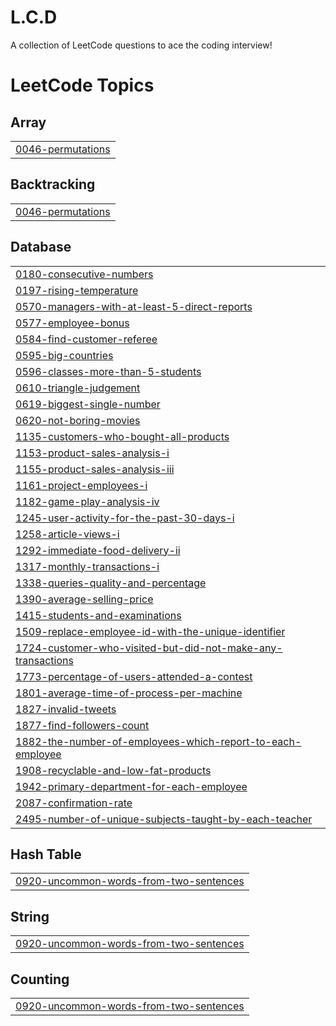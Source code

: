 # L.C.D
A collection of LeetCode questions to ace the coding interview! 

<!---LeetCode Topics Start-->
# LeetCode Topics
## Array
|  |
| ------- |
| [0046-permutations](https://github.com/ashirvad47/L.C.D/tree/master/0046-permutations) |
## Backtracking
|  |
| ------- |
| [0046-permutations](https://github.com/ashirvad47/L.C.D/tree/master/0046-permutations) |
## Database
|  |
| ------- |
| [0180-consecutive-numbers](https://github.com/ashirvad47/L.C.D/tree/master/0180-consecutive-numbers) |
| [0197-rising-temperature](https://github.com/ashirvad47/L.C.D/tree/master/0197-rising-temperature) |
| [0570-managers-with-at-least-5-direct-reports](https://github.com/ashirvad47/L.C.D/tree/master/0570-managers-with-at-least-5-direct-reports) |
| [0577-employee-bonus](https://github.com/ashirvad47/L.C.D/tree/master/0577-employee-bonus) |
| [0584-find-customer-referee](https://github.com/ashirvad47/L.C.D/tree/master/0584-find-customer-referee) |
| [0595-big-countries](https://github.com/ashirvad47/L.C.D/tree/master/0595-big-countries) |
| [0596-classes-more-than-5-students](https://github.com/ashirvad47/L.C.D/tree/master/0596-classes-more-than-5-students) |
| [0610-triangle-judgement](https://github.com/ashirvad47/L.C.D/tree/master/0610-triangle-judgement) |
| [0619-biggest-single-number](https://github.com/ashirvad47/L.C.D/tree/master/0619-biggest-single-number) |
| [0620-not-boring-movies](https://github.com/ashirvad47/L.C.D/tree/master/0620-not-boring-movies) |
| [1135-customers-who-bought-all-products](https://github.com/ashirvad47/L.C.D/tree/master/1135-customers-who-bought-all-products) |
| [1153-product-sales-analysis-i](https://github.com/ashirvad47/L.C.D/tree/master/1153-product-sales-analysis-i) |
| [1155-product-sales-analysis-iii](https://github.com/ashirvad47/L.C.D/tree/master/1155-product-sales-analysis-iii) |
| [1161-project-employees-i](https://github.com/ashirvad47/L.C.D/tree/master/1161-project-employees-i) |
| [1182-game-play-analysis-iv](https://github.com/ashirvad47/L.C.D/tree/master/1182-game-play-analysis-iv) |
| [1245-user-activity-for-the-past-30-days-i](https://github.com/ashirvad47/L.C.D/tree/master/1245-user-activity-for-the-past-30-days-i) |
| [1258-article-views-i](https://github.com/ashirvad47/L.C.D/tree/master/1258-article-views-i) |
| [1292-immediate-food-delivery-ii](https://github.com/ashirvad47/L.C.D/tree/master/1292-immediate-food-delivery-ii) |
| [1317-monthly-transactions-i](https://github.com/ashirvad47/L.C.D/tree/master/1317-monthly-transactions-i) |
| [1338-queries-quality-and-percentage](https://github.com/ashirvad47/L.C.D/tree/master/1338-queries-quality-and-percentage) |
| [1390-average-selling-price](https://github.com/ashirvad47/L.C.D/tree/master/1390-average-selling-price) |
| [1415-students-and-examinations](https://github.com/ashirvad47/L.C.D/tree/master/1415-students-and-examinations) |
| [1509-replace-employee-id-with-the-unique-identifier](https://github.com/ashirvad47/L.C.D/tree/master/1509-replace-employee-id-with-the-unique-identifier) |
| [1724-customer-who-visited-but-did-not-make-any-transactions](https://github.com/ashirvad47/L.C.D/tree/master/1724-customer-who-visited-but-did-not-make-any-transactions) |
| [1773-percentage-of-users-attended-a-contest](https://github.com/ashirvad47/L.C.D/tree/master/1773-percentage-of-users-attended-a-contest) |
| [1801-average-time-of-process-per-machine](https://github.com/ashirvad47/L.C.D/tree/master/1801-average-time-of-process-per-machine) |
| [1827-invalid-tweets](https://github.com/ashirvad47/L.C.D/tree/master/1827-invalid-tweets) |
| [1877-find-followers-count](https://github.com/ashirvad47/L.C.D/tree/master/1877-find-followers-count) |
| [1882-the-number-of-employees-which-report-to-each-employee](https://github.com/ashirvad47/L.C.D/tree/master/1882-the-number-of-employees-which-report-to-each-employee) |
| [1908-recyclable-and-low-fat-products](https://github.com/ashirvad47/L.C.D/tree/master/1908-recyclable-and-low-fat-products) |
| [1942-primary-department-for-each-employee](https://github.com/ashirvad47/L.C.D/tree/master/1942-primary-department-for-each-employee) |
| [2087-confirmation-rate](https://github.com/ashirvad47/L.C.D/tree/master/2087-confirmation-rate) |
| [2495-number-of-unique-subjects-taught-by-each-teacher](https://github.com/ashirvad47/L.C.D/tree/master/2495-number-of-unique-subjects-taught-by-each-teacher) |
## Hash Table
|  |
| ------- |
| [0920-uncommon-words-from-two-sentences](https://github.com/ashirvad47/L.C.D/tree/master/0920-uncommon-words-from-two-sentences) |
## String
|  |
| ------- |
| [0920-uncommon-words-from-two-sentences](https://github.com/ashirvad47/L.C.D/tree/master/0920-uncommon-words-from-two-sentences) |
## Counting
|  |
| ------- |
| [0920-uncommon-words-from-two-sentences](https://github.com/ashirvad47/L.C.D/tree/master/0920-uncommon-words-from-two-sentences) |
<!---LeetCode Topics End-->
